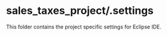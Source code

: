 # sales_taxes_project/.settings
This folder contains the project specific settings for Eclipse IDE.
